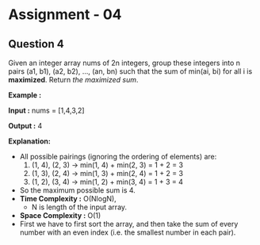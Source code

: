 # **Assignment - 04**
## **Question 4**
Given an integer array nums of 2n integers, group these integers into n pairs (a1, b1), (a2, b2), ..., (an, bn) such that the sum of min(ai, bi) for all i is **maximized**. Return *the maximized sum*.

**Example :**

**Input :** nums = [1,4,3,2]

**Output :** 4

**Explanation:** 
- All possible pairings (ignoring the ordering of elements) are:
    1. (1, 4), (2, 3) -> min(1, 4) + min(2, 3) = 1 + 2 = 3
    2. (1, 3), (2, 4) -> min(1, 3) + min(2, 4) = 1 + 2 = 3
    3. (1, 2), (3, 4) -> min(1, 2) + min(3, 4) = 1 + 3 = 4
- So the maximum possible sum is 4.
- **Time Complexity :** O(NlogN),
    - N is length of the input array.
- **Space Complexity :** O(1)
- First we have to first sort the array, and then take the sum of every number with an even index (i.e. the smallest number in each pair).